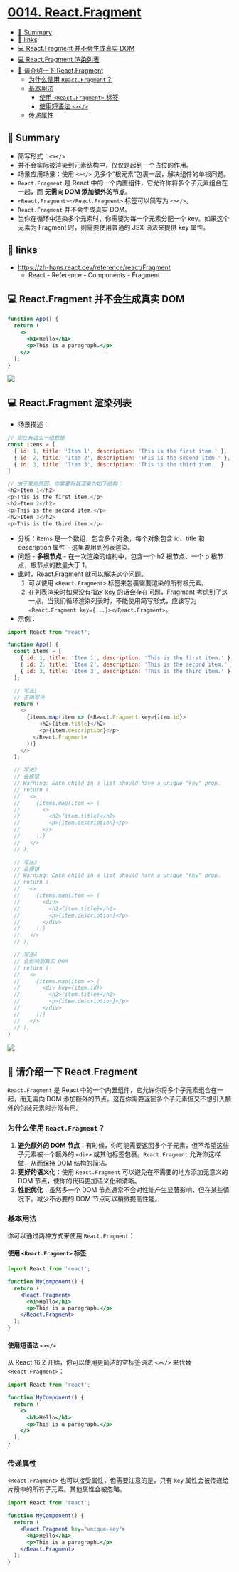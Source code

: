 # [0014. React.Fragment](https://github.com/Tdahuyou/react/tree/main/0014.%20React.Fragment)

<!-- region:toc -->
- [📝 Summary](#-summary)
- [🔗 links](#-links)
- [💻 React.Fragment 并不会生成真实 DOM](#-reactfragment-并不会生成真实-dom)
- [💻 React.Fragment 渲染列表](#-reactfragment-渲染列表)
- [🤖 请介绍一下 React.Fragment](#🤖-请介绍一下-reactfragment)
  - [为什么使用 `React.Fragment`？](#为什么使用-`reactfragment`)
  - [基本用法](#基本用法)
    - [使用 `<React.Fragment>` 标签](#使用-`<reactfragment>`-标签)
    - [使用短语法 `<></>`](#使用短语法-`<></>`)
  - [传递属性](#传递属性)
<!-- endregion:toc -->

## 📝 Summary

- 简写形式：`<></>`
- 并不会实际被渲染到元素结构中，仅仅是起到一个占位的作用。
- 场景应用场景：使用 `<></>` 见多个“根元素”包裹一层，解决组件的单根问题。
- `React.Fragment` 是 React 中的一个内置组件，它允许你将多个子元素组合在一起，而 **无需向 DOM 添加额外的节点**。
- `<React.Fragment></React.Fragment>` 标签可以简写为 `<></>`。
- `React.Fragment` 并不会生成真实 DOM。
- 当你在循环中渲染多个元素时，你需要为每一个元素分配一个 key。如果这个元素为 Fragment 时，则需要使用普通的 JSX 语法来提供 key 属性。

## 🔗 links

- https://zh-hans.react.dev/reference/react/Fragment
  - React - Reference - Components - Fragment

## 💻 React.Fragment 并不会生成真实 DOM

```jsx
function App() {
  return (
    <>
      <h1>Hello</h1>
      <p>This is a paragraph.</p>
    </>
  );
}
```

![](md-imgs/2024-09-27-16-08-13.png)

## 💻 React.Fragment 渲染列表

- 场景描述：

```js
// 现在有这么一组数据
const items = [
  { id: 1, title: 'Item 1', description: 'This is the first item.' },
  { id: 2, title: 'Item 2', description: 'This is the second item.' },
  { id: 3, title: 'Item 3', description: 'This is the third item.' }
]

// 由于某些原因，你需要将其渲染为如下结构：
<h2>Item 1</h2>
<p>This is the first item.</p>
<h2>Item 2</h2>
<p>This is the second item.</p>
<h2>Item 3</h2>
<p>This is the third item.</p>
```

- 分析：items 是一个数组，包含多个对象，每个对象包含 id、title 和 description 属性 - 这里要用到列表渲染。
- 问题 - **多根节点** - 在一次渲染的结构中，包含一个 h2 根节点、一个 p 根节点，根节点的数量大于 1。
- 此时，React.Fragment 就可以解决这个问题。
  1. 可以使用 `<React.Fragment>` 标签来包裹需要渲染的所有根元素。
  2. 在列表渲染时如果没有指定 key 的话会存在问题，Fragment 考虑到了这一点，当我们循环渲染列表时，不能使用简写形式，应该写为 `<React.Fragment key={...}></React.Fragment>`。
- 示例：

```js
import React from "react";

function App() {
  const items = [
    { id: 1, title: 'Item 1', description: 'This is the first item.' },
    { id: 2, title: 'Item 2', description: 'This is the second item.' },
    { id: 3, title: 'Item 3', description: 'This is the third item.' }
  ];

  // 写法1
  // 正确写法
  return (
    <>
      {items.map(item => (<React.Fragment key={item.id}>
          <h2>{item.title}</h2>
          <p>{item.description}</p>
        </React.Fragment>
      ))}
    </>
  );

  // 写法2
  // 会报错
  // Warning: Each child in a list should have a unique "key" prop.
  // return (
  //   <>
  //     {items.map(item => (
  //       <>
  //         <h2>{item.title}</h2>
  //         <p>{item.description}</p>
  //       </>
  //     ))}
  //   </>
  // );

  // 写法3
  // 会报错
  // Warning: Each child in a list should have a unique "key" prop.
  // return (
  //   <>
  //     {items.map(item => (
  //       <div>
  //         <h2>{item.title}</h2>
  //         <p>{item.description}</p>
  //       </div>
  //     ))}
  //   </>
  // );

  // 写法4
  // 会影响到真实 DOM
  // return (
  //   <>
  //     {items.map(item => (
  //       <div key={item.id}>
  //         <h2>{item.title}</h2>
  //         <p>{item.description}</p>
  //       </div>
  //     ))}
  //   </>
  // );
}
```

![](md-imgs/2024-09-27-16-46-29.png)

## 🤖 请介绍一下 React.Fragment

`React.Fragment` 是 React 中的一个内置组件，它允许你将多个子元素组合在一起，而无需向 DOM 添加额外的节点。这在你需要返回多个子元素但又不想引入额外的包装元素时非常有用。

### 为什么使用 `React.Fragment`？

1. **避免额外的 DOM 节点**：有时候，你可能需要返回多个子元素，但不希望这些子元素被一个额外的 `<div>` 或其他标签包裹。`React.Fragment` 允许你这样做，从而保持 DOM 结构的简洁。
2. **更好的语义化**：使用 `React.Fragment` 可以避免在不需要的地方添加无意义的 DOM 节点，使你的代码更加语义化和清晰。
3. **性能优化**：虽然多一个 DOM 节点通常不会对性能产生显著影响，但在某些情况下，减少不必要的 DOM 节点可以稍微提高性能。

### 基本用法

你可以通过两种方式来使用 `React.Fragment`：

#### 使用 `<React.Fragment>` 标签

```jsx
import React from 'react';

function MyComponent() {
  return (
    <React.Fragment>
      <h1>Hello</h1>
      <p>This is a paragraph.</p>
    </React.Fragment>
  );
}
```

#### 使用短语法 `<></>`

从 React 16.2 开始，你可以使用更简洁的空标签语法 `<></>` 来代替 `<React.Fragment>`：

```jsx
import React from 'react';

function MyComponent() {
  return (
    <>
      <h1>Hello</h1>
      <p>This is a paragraph.</p>
    </>
  );
}
```

### 传递属性

`<React.Fragment>` 也可以接受属性，但需要注意的是，只有 `key` 属性会被传递给片段中的所有子元素。其他属性会被忽略。

```jsx
import React from 'react';

function MyComponent() {
  return (
    <React.Fragment key="unique-key">
      <h1>Hello</h1>
      <p>This is a paragraph.</p>
    </React.Fragment>
  );
}
```